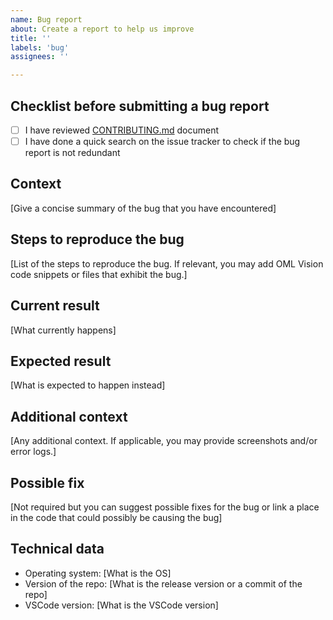 ```yaml
---
name: Bug report
about: Create a report to help us improve
title: ''
labels: 'bug'
assignees: ''

---
```


## Checklist before submitting a bug report

- [ ] I have reviewed [CONTRIBUTING.md](https://github.com/opencaesar/oml-vision/blob/master/CONTRIBUTING.md) document
- [ ] I have done a quick search on the issue tracker to check if the bug report is not redundant

## Context

[Give a concise summary of the bug that you have encountered]

## Steps to reproduce the bug

[List of the steps to reproduce the bug. If relevant, you may add OML Vision code snippets or files that exhibit the bug.]

## Current result

[What currently happens]

## Expected result

[What is expected to happen instead]

## Additional context

[Any additional context. If applicable, you may provide screenshots and/or error logs.]

## Possible fix

[Not required but you can suggest possible fixes for the bug or link a place in the code that could possibly be causing the bug]

## Technical data

- Operating system: [What is the OS]
- Version of the repo: [What is the release version or a commit of the repo]
- VSCode version: [What is the VSCode version]
